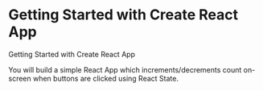# Getting Started with Create React App

 Getting Started with Create React App

You will build a simple React App which increments/decrements count on-screen when buttons are clicked using React State.
